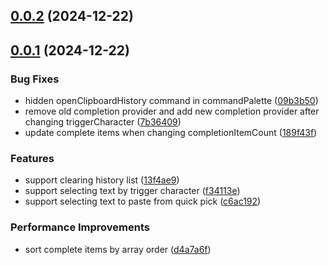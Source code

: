 ## [0.0.2](https://github.com/chouchouji/clipboard-history/compare/v0.0.1...v0.0.2) (2024-12-22)



## [0.0.1](https://github.com/chouchouji/clipboard-history/compare/c6ac192ddcae6b5dffa2093112f7bc1464afde12...v0.0.1) (2024-12-22)


### Bug Fixes

* hidden openClipboardHistory command in commandPalette ([09b3b50](https://github.com/chouchouji/clipboard-history/commit/09b3b50ae7991aa023eeb98cb3729ad123fc5b31))
* remove old completion provider and add new completion provider after changing triggerCharacter ([7b36409](https://github.com/chouchouji/clipboard-history/commit/7b3640949e9e5b1e90d602aa7ebb40f859bb226b))
* update complete items when changing completionItemCount ([189f43f](https://github.com/chouchouji/clipboard-history/commit/189f43fa311a7377c67cac12ca972334c3d17a6e))


### Features

* support clearing history list ([13f4ae9](https://github.com/chouchouji/clipboard-history/commit/13f4ae9ce2d92d17dc52ee26c9759e605003ff4b))
* support selecting text by trigger character ([f34113e](https://github.com/chouchouji/clipboard-history/commit/f34113e1b1e273777e22f4de5014931d2d807669))
* support selecting text to paste from quick pick ([c6ac192](https://github.com/chouchouji/clipboard-history/commit/c6ac192ddcae6b5dffa2093112f7bc1464afde12))


### Performance Improvements

* sort complete items by array order ([d4a7a6f](https://github.com/chouchouji/clipboard-history/commit/d4a7a6fbed60572b8b59fcec018f53c1e7ebddd2))



